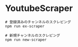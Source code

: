 # YoutubeScraper

```bash:terminal
# 登録済みのチャンネルのスクレピング
npm run ex-scraper

# 新規チャンネルのスクレピング
npm run new-scraper
```
